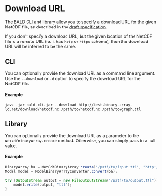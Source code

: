 # Download URL

The BALD CLI and library allow you to specify a download URL for the given NetCDF file,
as described in the [draft specification](http://docs.opengeospatial.org/DRAFTS/19-002.html#_download_url).

If you don't specify a download URL, but the given location of the NetCDF file is a remote URL (ie. it has `http` or `https` scheme),
then the download URL will be inferred to be the same.

## CLI

You can optionally provide the download URL as a command line argument.
Use the `--download` or `-d` option to specify the download URL for the NetCDF file.

#### Example
```
java -jar bald-cli.jar --download http://test.binary-array-ld.net/download/netcdf.nc /path/to/netcdf.nc /path/to/graph.ttl
```

## Library

You can optionally provide the download URL as a parameter to the `NetCdfBinaryArray.create` method.
Otherwise, you can simply pass in a null value.

#### Example
```java
BinaryArray ba = NetCdfBinaryArray.create("/path/to/input.ttl", "http://test.binary-array-ld.net/example", null, null, "http://test.binary-array-ld.net/download/netcdf.nc");
Model model = ModelBinaryArrayConverter.convert(ba);

try (OutputStream output = new FileOutputStream("/path/to/output.ttl")) {
    model.write(output, "ttl");
}
```